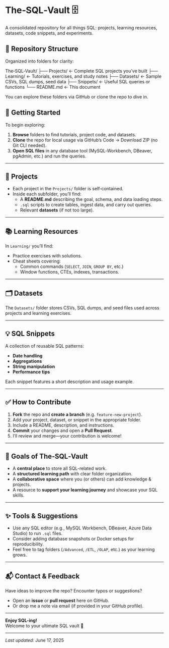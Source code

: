 # The‑SQL‑Vault 🗄️

A consolidated repository for all things SQL: projects, learning resources, datasets, code snippets, and experiments.

## 📁 Repository Structure

Organized into folders for clarity:

The‑SQL‑Vault/
├── Projects/ ← Complete SQL projects you’ve built
├── Learning/ ← Tutorials, exercises, and study notes
├── Datasets/ ← Sample CSVs, SQL dumps, seed data
├── Snippets/ ← Useful SQL queries or functions
└── README.md ← This document

You can explore these folders via GitHub or clone the repo to dive in.

## 🚀 Getting Started

To begin exploring:

1. **Browse** folders to find tutorials, project code, and datasets.
2. **Clone** the repo for local usage via GitHub’s Code → Download ZIP (no Git CLI needed).
3. **Open SQL files** in any database tool (MySQL‑Workbench, DBeaver, pgAdmin, etc.) and run the queries.

---

## 🧩 Projects

- Each project in the `Projects/` folder is self‑contained.
- Inside each subfolder, you’ll find:
  - A **README.md** describing the goal, schema, and data loading steps.
  - `.sql` scripts to create tables, ingest data, and carry out queries.
  - Relevant **datasets** (if not too large).

---

## 📚 Learning Resources

In `Learning/` you’ll find:
- Practice exercises with solutions.
- Cheat sheets covering:
  - Common commands (`SELECT`, `JOIN`, `GROUP BY`, etc.)
  - Window functions, CTEs, indexes, transactions.

---

## 🗂️ Datasets

The `Datasets/` folder stores CSVs, SQL dumps, and seed files used across projects and learning exercises.

---

## 💡 SQL Snippets

A collection of reusable SQL patterns:
- **Date handling**
- **Aggregations**
- **String manipulation**
- **Performance tips**

Each snippet features a short description and usage example.

---

## ✅ How to Contribute

1. **Fork** the repo and **create a branch** (e.g. `feature-new‑project`).
2. Add your project, dataset, or snippet in the appropriate folder.
3. Include a README, description, and instructions.
4. **Commit** your changes and open a **Pull Request**.
5. I’ll review and merge—your contribution is welcome!

---

## 🎯 Goals of The‑SQL‑Vault

- A **central place** to store all SQL-related work.
- A **structured learning path** with clear folder organization.
- A **collaborative space** where you (or others) can add knowledge & projects.
- A resource to **support your learning journey** and showcase your SQL skills.

---

## ✨ Tools & Suggestions

- Use any SQL editor (e.g., MySQL Workbench, DBeaver, Azure Data Studio) to run `.sql` files.
- Consider adding database snapshots or Docker setups for reproducibility.
- Feel free to tag folders (`/Advanced`, `/ETL`, `/OLAP`, etc.) as your learning grows.

---

## 📬 Contact & Feedback

Have ideas to improve the repo? Encounter typos or suggestions?

- Open an **issue** or **pull request** here on GitHub.
- Or drop me a note via email (if provided in your GitHub profile).

---

**Enjoy SQL-ing!**  
Welcome to your ultimate SQL vault 🧠

---

*Last updated:* June 17, 2025

